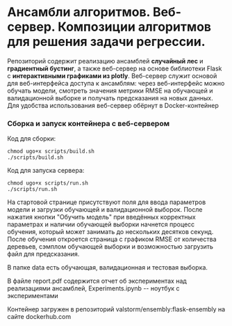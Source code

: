 # Ансамбли алгоритмов. Веб-сервер. Композиции алгоритмов для решения задачи регрессии.

Репозиторий содержит реализацию ансамблей **случайный лес** и **градиентный бустинг**, а также веб-сервер на основе библиотеки Flask с **интерактивными графиками из plotly**.
Веб-сервер служит основой для веб-интерфейса доступа к ансамблям: через веб-интерфейс можно обучать модели, смотреть значения метрики RMSE на обучающей и валидационной выборке и получать предсказания на новых данных.
Для удобства использования веб-сервер обёрнут в Docker-контейнер

### Сборка и запуск контейнера с веб-сервером
Код для сборки:
```
chmod ugo+x scripts/build.sh
./scripts/build.sh
```

Код для запуска сервера:
```
chmod ugo+x scripts/run.sh
./scripts/run.sh
```

На стартовой странице присутствуют поля для ввода параметров модели и загрузки обучающей и валидационной выборок.
После нажатия кнопки "Обучить модель" при введённых корректных параметрах и наличии обучающей выборки начнется процесс обучения, который может занимать до нескольких десятков секунд.
После обучения откроется страница с графиком RMSE от количества деревьев, сэмплом обучающей выборки и возможностью загрузить файл для предсказания.

В папке data есть обучающая, валидационная и тестовая выборка.

В файле report.pdf содержится отчет об экспериментах над реализациями ансамблей, Experiments.ipynb -- ноутбук с экспериментами

Контейнер загружен в репозиторий valstorm/ensembly:flask-ensembly на сайте dockerhub.com